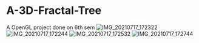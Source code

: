 # A-3D-Fractal-Tree
A OpenGL project done on 6th sem
![IMG_20210717_172322](https://user-images.githubusercontent.com/72241934/140721917-a94b5f89-e377-427a-82da-38827e9dd1e4.jpg)
![IMG_20210717_172244](https://user-images.githubusercontent.com/72241934/140722023-564a9725-18f9-465c-a029-50be61ae6e9f.jpg)
![IMG_20210717_172532](https://user-images.githubusercontent.com/72241934/140722051-07aa5c60-e203-441a-8ef2-8eee9819da47.jpg)
![IMG_20210717_172744](https://user-images.githubusercontent.com/72241934/140722077-ea26e2f1-3451-426f-bff7-27eb2db84192.jpg)

